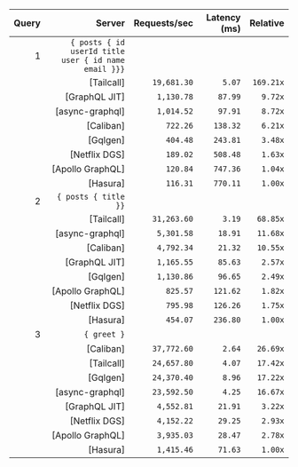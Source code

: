 <!-- PERFORMANCE_RESULTS_START -->

| Query | Server | Requests/sec | Latency (ms) | Relative |
|-------:|--------:|--------------:|--------------:|---------:|
| 1 | `{ posts { id userId title user { id name email }}}` |
|| [Tailcall] | `19,681.30` | `5.07` | `169.21x` |
|| [GraphQL JIT] | `1,130.78` | `87.99` | `9.72x` |
|| [async-graphql] | `1,014.52` | `97.91` | `8.72x` |
|| [Caliban] | `722.26` | `138.32` | `6.21x` |
|| [Gqlgen] | `404.48` | `243.81` | `3.48x` |
|| [Netflix DGS] | `189.02` | `508.48` | `1.63x` |
|| [Apollo GraphQL] | `120.84` | `747.36` | `1.04x` |
|| [Hasura] | `116.31` | `770.11` | `1.00x` |
| 2 | `{ posts { title }}` |
|| [Tailcall] | `31,263.60` | `3.19` | `68.85x` |
|| [async-graphql] | `5,301.58` | `18.91` | `11.68x` |
|| [Caliban] | `4,792.34` | `21.32` | `10.55x` |
|| [GraphQL JIT] | `1,165.55` | `85.63` | `2.57x` |
|| [Gqlgen] | `1,130.86` | `96.65` | `2.49x` |
|| [Apollo GraphQL] | `825.57` | `121.62` | `1.82x` |
|| [Netflix DGS] | `795.98` | `126.26` | `1.75x` |
|| [Hasura] | `454.07` | `236.80` | `1.00x` |
| 3 | `{ greet }` |
|| [Caliban] | `37,772.60` | `2.64` | `26.69x` |
|| [Tailcall] | `24,657.80` | `4.07` | `17.42x` |
|| [Gqlgen] | `24,370.40` | `8.96` | `17.22x` |
|| [async-graphql] | `23,592.50` | `4.25` | `16.67x` |
|| [GraphQL JIT] | `4,552.81` | `21.91` | `3.22x` |
|| [Netflix DGS] | `4,152.22` | `29.25` | `2.93x` |
|| [Apollo GraphQL] | `3,935.03` | `28.47` | `2.78x` |
|| [Hasura] | `1,415.46` | `71.63` | `1.00x` |

<!-- PERFORMANCE_RESULTS_END -->
